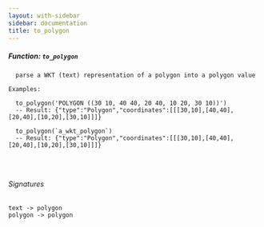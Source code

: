 ```yaml
---
layout: with-sidebar
sidebar: documentation
title: to_polygon
---
```


##### Function: `to_polygon`
```
  parse a WKT (text) representation of a polygon into a polygon value

Examples:

  to_polygon('POLYGON ((30 10, 40 40, 20 40, 10 20, 30 10))')
  -- Result: {"type":"Polygon","coordinates":[[[30,10],[40,40],[20,40],[10,20],[30,10]]]}

  to_polygon(`a_wkt_polygon`)
  -- Result: {"type":"Polygon","coordinates":[[[30,10],[40,40],[20,40],[10,20],[30,10]]]}




```

###### Signatures
    text -> polygon
    polygon -> polygon

